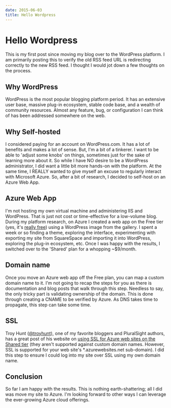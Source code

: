 ```yaml
---
date: 2015-06-03
title: Hello Wordpress
---
```

# Hello Wordpress

This is my first post since moving my blog over to the WordPress platform. I am primarily posting this to verify the old RSS feed URL is redirecting correctly to the new RSS feed. I thought I would jot down a few thoughts on the process.

## Why WordPress

WordPress is the most popular blogging platform period. It has an extensive user base, massive plug-in ecosystem, stable code base, and a wealth of community resources. Almost any feature, bug,  or configuration I can think of has been addressed somewhere on the web.

## Why Self-hosted

I considered paying for an account on WordPress.com. It has a lot of benefits and makes a lot of sense. But, I'm a bit of a tinkerer. I want to be able to 'adjust some knobs' on things, sometimes just for the sake of learning more about it. So while I have NO desire to be a WordPress administrator, I did want a little bit more hands-on with the platform. At the same time, I REALLY wanted to give myself an excuse to regularly interact with Microsoft Azure. So, after a bit of research, I decided to self-host on an Azure Web App.

## Azure Web App

I'm not hosting my own virtual machine and administering IIS and WordPress. That is just not cost or time-effective for a low-volume blog. During my platform research, on Azure I created a web app on the Free tier (yes, it's [really free](http://azure.microsoft.com/en-us/pricing/calculator/)) using a WordPress image from the gallery. I spent a week or so finding a theme, exploring the interface, experimenting with exporting my site from SquareSpace and importing it into WordPress, exploring the plug-in ecosystem, etc. Once I was happy with the results, I switched over to the 'Shared' plan for a whopping ~$9/month.

## Domain name

Once you move an Azure web app off the Free plan, you can map a custom domain name to it. I'm not going to recap the steps for you as there is documentation and blog posts that walk through this step. Needless to say, the only tricky part is validating ownership of the domain. This is done through creating a CNAME to be verified by Azure. As DNS takes time to propagate, this step can take some time.

## SSL

Troy Hunt ([@troyhunt](https://twitter.com/troyhunt)), one of my favorite bloggers and PluralSight authors, has a great post of his website on [using SSL for Azure web sites on the Shared tier](http://www.troyhunt.com/2015/04/how-to-get-your-ssl-for-free-on-shared.html) (they aren't supported against custom domain names. However, SSL is supported for your web site's *.azurewebsites.net sub-domain). I did this step to ensure I could log into my site over SSL using my own domain name.

## Conclusion

So far I am happy with the results. This is nothing earth-shattering; all I did was move my site to Azure. I'm looking forward to other ways I can leverage the ever-growing Azure cloud offerings.